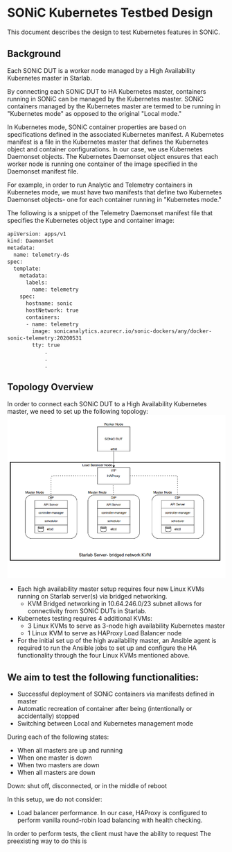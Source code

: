 # SONiC Kubernetes Testbed Design

This document describes the design to test Kubernetes features in SONiC. 

## Background

Each SONiC DUT is a worker node managed by a High Availability Kubernetes master in Starlab. 

By connecting each SONiC DUT to HA Kubernetes master, containers running in SONiC can be managed by the Kubernetes master. SONiC containers managed by the Kubernetes master are termed to be running in "Kubernetes mode" as opposed to the original "Local mode." 

In Kubernetes mode, SONiC container properties are based on specifications defined in the associated Kubernetes manifest. A Kubernetes manifest is a file in the Kubernetes master that defines the Kubernetes object and container configurations. In our case, we use Kubernetes Daemonset objects. The Kubernetes Daemonset object ensures that each worker node is running one container of the image specified in the Daemonset manifest file.  

For example, in order to run Analytic and Telemetry containers in Kubernetes mode, we must have two manifests that define two Kubernetes Daemonset objects- one for each container running in "Kubernetes mode." 

The following is a snippet of the Telemetry Daemonset manifest file that specifies the Kubernetes object type and container image:

```
apiVersion: apps/v1
kind: DaemonSet
metadata:
  name: telemetry-ds
spec:
  template:
    metadata:
      labels:
        name: telemetry
    spec:
      hostname: sonic
      hostNetwork: true
      containers:
      - name: telemetry
        image: sonicanalytics.azurecr.io/sonic-dockers/any/docker-sonic-telemetry:20200531
        tty: true
            .
            .
            .
```


## Topology Overview

In order to connect each SONiC DUT to a High Availability Kubernetes master, we need to set up the following topology: 
![alt text](https://github.com/isabelmsft/k8s-ha-master/blob/master/k8s-testbed-diagram.PNG)

- Each high availability master setup requires four new Linux KVMs running on Starlab server(s) via bridged networking.
    - KVM Bridged networking in 10.64.246.0/23 subnet allows for connectivity from SONiC DUTs in Starlab. 
- Kubernetes testing requires 4 additional KVMs: 
    - 3 Linux KVMs to serve as 3-node high availability Kubernetes master
    - 1 Linux KVM to serve as HAProxy Load Balancer node
- For the initial set up of the high availability master, an Ansible agent is required to run the Ansible jobs to set up and configure the HA functionality through the four Linux KVMs mentioned above. 

## We aim to test the following functionalities: 
- Successful deployment of SONiC containers via manifests defined in master
- Automatic recreation of container after being (intentionally or accidentally) stopped
- Switching between Local and Kubernetes management mode

During each of the following states:
- When all masters are up and running
- When one master is down
- When two masters are down
- When all masters are down

Down: shut off, disconnected, or in the middle of reboot

In this setup, we do not consider:
- Load balancer performance. In our case, HAProxy is configured to perform vanilla round-robin load balancing with health checking.

In order to perform tests, the client must have the ability to request 
The preexisting way to do this is 
